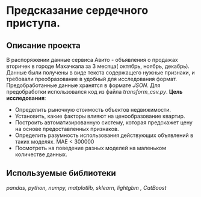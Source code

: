 
# Предсказание сердечного приступа.

## Описание проекта 
В распоряжении данные сервиса Авито - объявления о продажах вторичек в городе Махачкала за 3 месяца( октябрь, ноябрь, декабрь). Данные были получены в виде текста содержащего нужные признаки, и требовали преобразование в удобный для исследования формат. Предобработанные данные хранятся в формате *JSON*. Для предобработки использовался код из файла *transform_csv.py*.
__Цель исследования__:

 - Определить рыночную стоимость объектов недвижимости.
 - Установить, какие факторы влияют на ценообразование квартир.
 - Построить автоматизированную систему, которая предскажет цену на основе предоставленных признаков.
 - Определить разумность использования действующих объявлений в таких моделях. МАЕ < 300000
 -  Посмотреть на поведение разных моделей на маленьком количестве данных.

## Используемые библиотеки
*pandas, python, numpy, matplotlib, sklearn, lightgbm , CatBoost*
